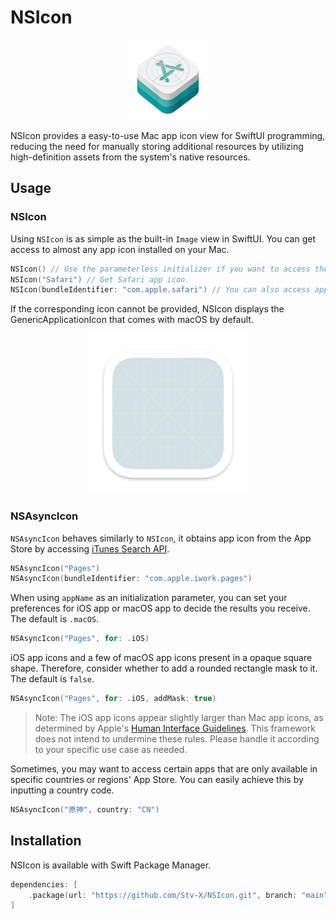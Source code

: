 # NSIcon

<p align="center">
<img src="https://github.com/Stv-X/NSIcon/blob/main/Sources/NSIcon/Resources/NSIconFramework.png" 
alt="GenericApplicationIcon" width="128"/>
</p>

NSIcon provides a easy-to-use Mac app icon view for SwiftUI programming, reducing the need for manually storing additional resources by utilizing high-definition assets from the system's native resources.

## Usage

### NSIcon
Using `NSIcon` is as simple as the built-in `Image` view in SwiftUI.
You can get access to almost any app icon installed on your Mac.

```swift
NSIcon() // Use the parameterless initializer if you want to access the icon of your app itself.
NSIcon("Safari") // Get Safari app icon.
NSIcon(bundleIdentifier: "com.apple.safari") // You can also access app icon through the App's Bundle Identifier.
```

If the corresponding icon cannot be provided, NSIcon displays the GenericApplicationIcon that comes with macOS by default.

<p align="center">
<img src="https://github.com/Stv-X/NSIcon/blob/main/Sources/NSIcon/Resources/GenericAppIcon.png" 
alt="GenericApplicationIcon" width="256"/>
</p>

### NSAsyncIcon
`NSAsyncIcon` behaves similarly to `NSIcon`, it obtains app icon from the App Store by accessing [iTunes Search API](https://developer.apple.com/library/archive/documentation/AudioVideo/Conceptual/iTuneSearchAPI).

```swift
NSAsyncIcon("Pages")
NSAsyncIcon(bundleIdentifier: "com.apple.iwork.pages")
```

When using `appName` as an initialization parameter, you can set your preferences for iOS app or macOS app to decide the results you receive. The default is `.macOS`. 

```swift
NSAsyncIcon("Pages", for: .iOS)
```

iOS app icons and a few of macOS app icons present in a opaque square shape. Therefore, consider whether to add a rounded rectangle mask to it. The default is `false`.

```swift
NSAsyncIcon("Pages", for: .iOS, addMask: true)
```

> Note: The iOS app icons appear slightly larger than Mac app icons, as determined by Apple's [Human Interface Guidelines](https://developer.apple.com/design/human-interface-guidelines/app-icons). This framework does not intend to undermine these rules. Please handle it according to your specific use case as needed.

Sometimes, you may want to access certain apps that are only available in specific countries or regions' App Store. You can easily achieve this by inputting a country code.

```swift
NSAsyncIcon("原神", country: "CN")
```

## Installation

NSIcon is available with Swift Package Manager.

```swift
dependencies: [
    .package(url: "https://github.com/Stv-X/NSIcon.git", branch: "main")
]
```
